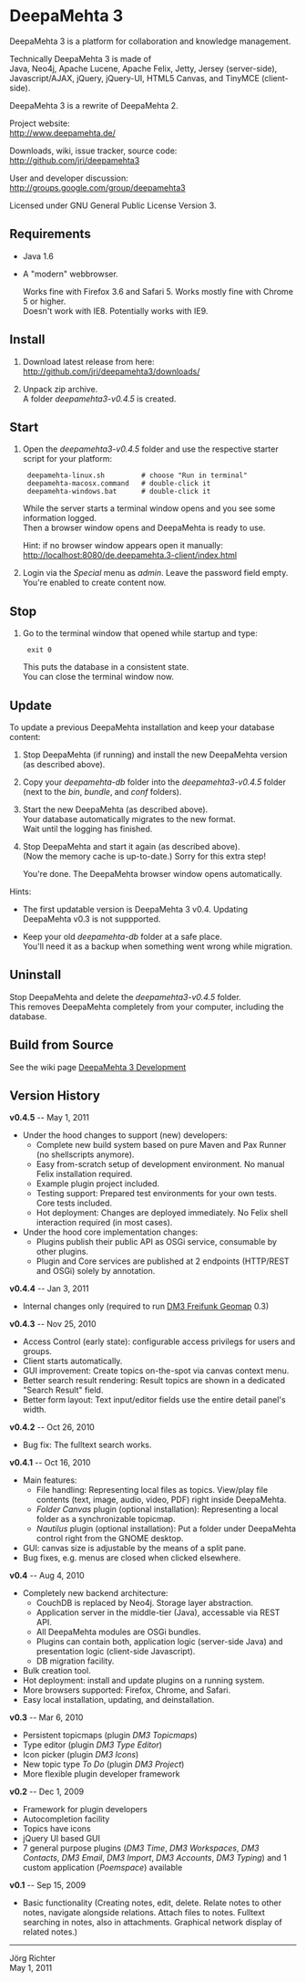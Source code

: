 
DeepaMehta 3
============

DeepaMehta 3 is a platform for collaboration and knowledge management.

Technically DeepaMehta 3 is made of  
Java, Neo4j, Apache Lucene, Apache Felix, Jetty, Jersey (server-side),  
Javascript/AJAX, jQuery, jQuery-UI, HTML5 Canvas, and TinyMCE (client-side).

DeepaMehta 3 is a rewrite of DeepaMehta 2.

Project website:  
<http://www.deepamehta.de/>

Downloads, wiki, issue tracker, source code:  
<http://github.com/jri/deepamehta3>

User and developer discussion:  
<http://groups.google.com/group/deepamehta3>

Licensed under GNU General Public License Version 3.


Requirements
------------

* Java 1.6

* A "modern" webbrowser.

  Works fine with Firefox 3.6 and Safari 5. Works mostly fine with Chrome 5 or higher.  
  Doesn't work with IE8. Potentially works with IE9.


Install
-------

1. Download latest release from here:  
   <http://github.com/jri/deepamehta3/downloads/>

2. Unpack zip archive.  
   A folder *deepamehta3-v0.4.5* is created.


Start
-----

1. Open the *deepamehta3-v0.4.5* folder and use the respective starter script for your platform:

        deepamehta-linux.sh         # choose "Run in terminal"
        deepamehta-macosx.command   # double-click it
        deepamehta-windows.bat      # double-click it

   While the server starts a terminal window opens and you see some information logged.  
   Then a browser window opens and DeepaMehta is ready to use.

   Hint: if no browser window appears open it manually:  
   <http://localhost:8080/de.deepamehta.3-client/index.html>

2. Login via the *Special* menu as *admin*. Leave the password field empty.  
   You're enabled to create content now.


Stop
----

1. Go to the terminal window that opened while startup and type:

        exit 0

   This puts the database in a consistent state.  
   You can close the terminal window now.


Update
------

To update a previous DeepaMehta installation and keep your database content:

1. Stop DeepaMehta (if running) and install the new DeepaMehta version (as described above).

2. Copy your *deepamehta-db* folder into the *deepamehta3-v0.4.5* folder (next to the *bin*, *bundle*, and *conf* folders).

3. Start the new DeepaMehta (as described above).  
   Your database automatically migrates to the new format.  
   Wait until the logging has finished.

4. Stop DeepaMehta and start it again (as described above).  
   (Now the memory cache is up-to-date.) Sorry for this extra step!

   You're done. The DeepaMehta browser window opens automatically.

Hints:

* The first updatable version is DeepaMehta 3 v0.4. Updating DeepaMehta v0.3 is not suppported.

* Keep your old *deepamehta-db* folder at a safe place.  
  You'll need it as a backup when something went wrong while migration.


Uninstall
---------

Stop DeepaMehta and delete the *deepamehta3-v0.4.5* folder.  
This removes DeepaMehta completely from your computer, including the database.


Build from Source
-----------------

See the wiki page [DeepaMehta 3 Development](https://github.com/jri/deepamehta3/wiki/DeepaMehta-3-Development)


Version History
---------------

**v0.4.5** -- May 1, 2011

* Under the hood changes to support (new) developers:
    * Complete new build system based on pure Maven and Pax Runner (no shellscripts anymore).
    * Easy from-scratch setup of development environment. No manual Felix installation required.
    * Example plugin project included.
    * Testing support: Prepared test environments for your own tests. Core tests included.
    * Hot deployment: Changes are deployed immediately. No Felix shell interaction required (in most cases).
* Under the hood core implementation changes:
    * Plugins publish their public API as OSGi service, consumable by other plugins.
    * Plugin and Core services are published at 2 endpoints (HTTP/REST and OSGi) solely by annotation.

**v0.4.4** -- Jan 3, 2011

* Internal changes only (required to run [DM3 Freifunk Geomap](http://github.com/jri/dm3-freifunk-geomap) 0.3)

**v0.4.3** -- Nov 25, 2010

* Access Control (early state): configurable access privilegs for users and groups.
* Client starts automatically.
* GUI improvement: Create topics on-the-spot via canvas context menu.
* Better search result rendering: Result topics are shown in a dedicated "Search Result" field.
* Better form layout: Text input/editor fields use the entire detail panel's width.

**v0.4.2** -- Oct 26, 2010

* Bug fix: The fulltext search works.

**v0.4.1** -- Oct 16, 2010

* Main features:
    * File handling: Representing local files as topics.
      View/play file contents (text, image, audio, video, PDF) right inside DeepaMehta.
    * *Folder Canvas* plugin (optional installation): Representing a local folder as a synchronizable topicmap.
    * *Nautilus* plugin (optional installation): Put a folder under DeepaMehta control right from the GNOME desktop.
* GUI: canvas size is adjustable by the means of a split pane.
* Bug fixes, e.g. menus are closed when clicked elsewhere.

**v0.4** -- Aug 4, 2010

* Completely new backend architecture:
    * CouchDB is replaced by Neo4j. Storage layer abstraction.
    * Application server in the middle-tier (Java), accessable via REST API.
    * All DeepaMehta modules are OSGi bundles.
    * Plugins can contain both, application logic (server-side Java) and presentation logic (client-side Javascript).
    * DB migration facility.
* Bulk creation tool.
* Hot deployment: install and update plugins on a running system.
* More browsers supported: Firefox, Chrome, and Safari.
* Easy local installation, updating, and deinstallation.

**v0.3** -- Mar 6, 2010

* Persistent topicmaps (plugin *DM3 Topicmaps*)
* Type editor (plugin *DM3 Type Editor*)
* Icon picker (plugin *DM3 Icons*)
* New topic type *To Do* (plugin *DM3 Project*)
* More flexible plugin developer framework

**v0.2** -- Dec 1, 2009

* Framework for plugin developers
* Autocompletion facility
* Topics have icons
* jQuery UI based GUI
* 7 general purpose plugins (*DM3 Time*, *DM3 Workspaces*, *DM3 Contacts*, *DM3 Email*, *DM3 Import*, *DM3 Accounts*, *DM3 Typing*) and 1 custom application (*Poemspace*) available

**v0.1** -- Sep 15, 2009

* Basic functionality (Creating notes, edit, delete. Relate notes to other notes, navigate alongside relations. Attach files to notes. Fulltext searching in notes, also in attachments. Graphical network display of related notes.)


------------
Jörg Richter  
May 1, 2011
